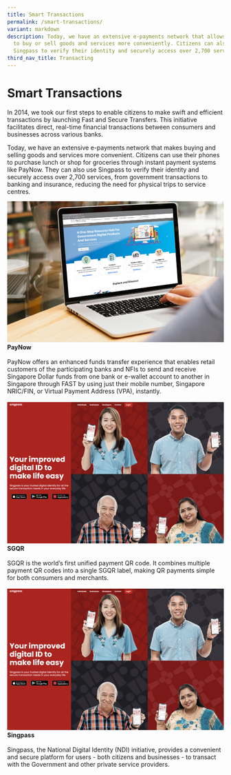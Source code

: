 ```yaml
---
title: Smart Transactions
permalink: /smart-transactions/
variant: markdown
description: Today, we have an extensive e-payments network that allows people
  to buy or sell goods and services more conveniently. Citizens can also utilise
  Singpass to verify their identity and securely access over 2,700 services.
third_nav_title: Transacting
---
```

# Smart Transactions

In 2014, we took our first steps to enable citizens to make swift and efficient transactions by launching Fast and Secure Transfers. This initiative facilitates direct, real-time financial transactions between consumers and businesses across various banks.

Today, we have an extensive e-payments network that makes buying and selling goods and services more convenient. Citizens can use their phones to purchase lunch or shop for groceries through instant payment systems like PayNow. They can also use Singpass to verify their identity and securely access over 2,700 services, from government transactions to banking and insurance, reducing the need for physical trips to service centres.

<div class="row">

<div class="col">
<a href="/initiatives/sg-govt-dev-portal/"><img src="/images/initiatives/sgdeveloperportal-01.jpg" alt="PayNow"></a><br>
    <div class="header"><b>PayNow</b></div><br>
    <div class="para">PayNow offers an enhanced funds transfer experience that enables retail customers of the participating banks and NFIs to send and receive Singapore Dollar funds from one bank or e-wallet account to another in Singapore through FAST by using just their mobile number, Singapore NRIC/FIN, or Virtual Payment Address (VPA), instantly.
</div>
	<br></div>
	
<div class="col"> 
<a href="/initiatives/singpass"><img src="/images/initiatives/singpass-website.jpeg" alt="SGQR"></a><br>
	<div class="header"><b>SGQR</b></div><br>
	<div class="para">SGQR is the world’s first unified payment QR code. It combines multiple payment QR codes into a single SGQR label, making QR payments simple for both consumers and merchants.
</div>
<br>
</div>	
	
<div class="col"> 
<a href="/initiatives/singpass"><img src="/images/initiatives/singpass-website.jpeg" alt="National Digital Identity"></a><br>
	<div class="header"><b>Singpass</b></div><br>
	<div class="para">Singpass, the National Digital Identity (NDI) initiative, provides a convenient and secure platform for users - both citizens and businesses - to transact with the Government and other private service providers.
</div>
<br>
</div>	
	
	
</div>